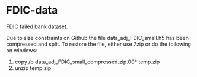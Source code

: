 # FDIC-data
FDIC failed bank dataset.

Due to size constraints on Github the file data_adj_FDIC_small.h5 has been compressed and split. To restore the file, either use 7zip or do the following on windows:
1. copy /b data_adj_FDIC_small_compressed.zip.00* temp.zip
2. unzip temp.zip
